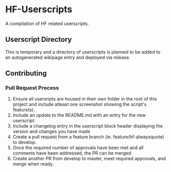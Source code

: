 # HF-Userscripts
A compilation of HF related userscripts.

## Userscript Directory
This is temporary and a directory of userscripts is planned to be added to an autogenerated wikipage entry and deployed via release.

## Contributing
### Pull Request Process
1. Ensure all usersripts are housed in their own folder in the root of this project and include atleast one screenshot showing the script's feature(s).
2. Include an update to the README.md with an entry for the new userscript.
3. Include a changelog entry in the userscript block header displaying the version and changes you have made
4. Create a pull request from a feature branch (ie. feature/hf-alwaysquote) to develop.
5. Once the required number of approvals have been met and all comments have been addressed, the PR can be merged.
6. Create another PR from develop to master, meet required approvals, and merge when ready.
